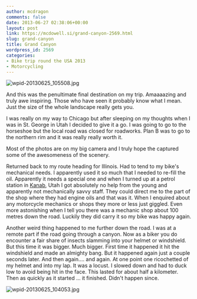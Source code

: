 ```yaml
---
author: mcdragon
comments: false
date: 2013-06-27 02:38:06+00:00
layout: post
link: https://mcdowell.si/grand-canyon-2569.html
slug: grand-canyon
title: Grand Canyon
wordpress_id: 2569
categories:
- Bike trip round the USA 2013
- Motorcycling
---
```




![wpid-20130625_105508.jpg](https://dwlcvfkt1l4wn.cloudfront.net/2013/06/wpid-20130625_105508-1.jpg)

And this was the penultimate final destination on my trip. Amaaaazing and truly awe inspiring. Those who have seen it probably know what I mean. Just the size of the whole landscape really gets you.

I was really on my way to Chicago but after sleeping on my thoughts when I was in St. George in Utah I decided to give it a go. I was going to go to the horseshoe but the local road was closed for roadworks. Plan B was to go to the northern rim and it was really really worth it.

Most of the photos are on my big camera and I truly hope the captured some of the awesomeness of the scenery.

Returned back to my route heading for Illinois. Had to tend to my bike's mechanical needs. I apparently used it so much that I needed to re-fill the oil. Apparently it needs a special one and when I turned up at a petrol station in [Kanab](http://en.wikipedia.org/wiki/Kanab,_Utah), Utah I got absolutely no help from the young and apparently not mechanically savvy staff. They could direct me to the part of the shop where they had engine oils and that was it. When I enquired about any motorcycle mechanics or shops they more or less just giggled. Even more astonishing when I tell you there was a mechanic shop about 100 metres down the road. Luckily they did carry it so my bike was happy again.

Another weird thing happened to me further down the road. I was at a remote part if the road going through a canyon. Now as a biker you do encounter a fair share of insects slamming into your helmet or windshield. But this time it was bigger. Much bigger. First time it happened it hit the windshield and made an almighty bang. But it happened again just a couple seconds later. And then again.... and again. At one point one ricochetted of my helmet and into my lap. It was a locust. I slowed down and had to duck low to avoid being hit in the face. This lasted for about half a kilometer. Then as quickly as it started ... it finished. Didn't happen since.

![wpid-20130625_104053.jpg](https://dwlcvfkt1l4wn.cloudfront.net/2013/06/wpid-20130625_104053-1.jpg)
